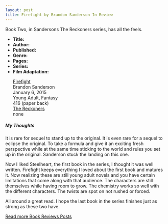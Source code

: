 ```yaml
---
layout: post
title: Firefight by Brandon Sanderson In Review
---
```


Book Two, in Sandersons The Reckoners series, has all the feels.

<div class="row">
  <div class="col-md-2">
    <ul>
      <li><strong>Title:</strong></li>
      <li><strong>Author:</strong></li>
      <li><strong>Published:</strong></li>
      <li><strong>Genre:</strong></li>
      <li><strong>Pages:</strong></li>
      <li><strong>Series:</strong></li>
      <li><strong>Film Adaptation:</strong></li>
    </ul>
  </div>
  <div class="col-md-10">
    <ul style="list-style-type:none;">
      <li><a href="https://en.wikipedia.org/wiki/The_Reckoners">Firefight</a></li>
      <li>Brandon Sanderson</li>
      <li>January 6, 2015</li>
      <li>Young Adult, Fantasy</li>
      <li>416 (paper back)</li>
      <li><a href="https://en.wikipedia.org/wiki/The_Reckoners">The Reckoners</a></li>
      <li>none</li>
    </ul>
  </div>
</div>

##### My Thoughts

It is rare for sequel to stand up to the original. It is even rare for a sequel to eclipse the original. To take a formula and give it an exciting fresh perspective while at the same time sticking to the world and rules you set up in the original. Sanderson stuck the landing on this one.

Now I liked Steelheart, the first book in the series, I thought it was well written. Firefight keeps everything I loved about the first book and matures it. Now realizing these are still young adult novels and you have certain limitations that come along with that audience. The characters are still themselves while having room to grow. The chemistry works so well with the different characters. The twists are spot on not rushed or forced.

All around a great read. I hope the last book in the series finishes just as strong as these two have.

[Read more Book Reviews Posts](https://tactictalisman.github.io/book-reviews/)
